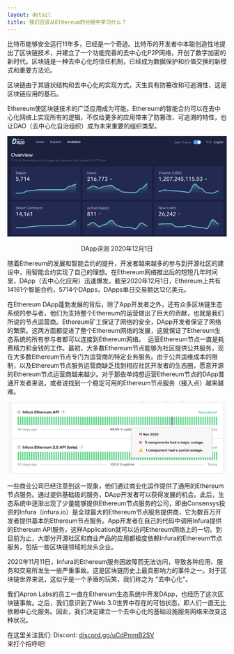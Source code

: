 ```yaml
---
layout: detail
title: 我们应该从Ethereum的分链中学习什么？
---
```


比特币能够安全运行11年多，已经是一个奇迹。比特币的开发者中本聪创造性地提出了区块链技术，并建立了一个功能完善的去中心化P2P网络，开创了数字加密的新时代。区块链是一种去中心化的信任机制，已经成为数据保护和价值交换的新模式和重要方法论。 

区块链由于其链状结构和去中心化的实现方式，天生具有防篡改和可追溯性，这是区块链应用的基石。

Ethereum使区块链技术的广泛应用成为可能。Ethereum的智能合约可以在去中心化网络上实现所有的逻辑，不仅给更多的应用带来了防篡改、可追溯的特性，也让DAO（去中心化自治组织）成为未来重要的组织类型。

![DApp Review December 1st, 2020](/assets/images/posts/20201219WhatweshouldlearnfromEthereumschainsplit.png)<center style="font-size:14px;">DApp评测 2020年12月1日</center>  

随着Ethereum的发展和智能合约的提升，开发者越来越多的参与到开源社区的建设中，用智能合约实现了自己的理想。在Ethereum网络推出后的短短几年时间里，DApp（去中心化应用）迅速爆发。截至2020年12月1日，Ethereum上共有14161个智能合约，5714个DApps，DApps单日交易额达12亿美元。

在Ethereum DApp蓬勃发展的背后，除了App开发者之外，还有众多区块链生态系统的参与者，他们为支持整个Ethereum的运营做出了巨大的贡献，也就是我们所说的节点运营商。Ethereum矿工保证了网络的安全，DApp开发者保证了网络的繁荣。这两方面都促进了整个Ethereum网络的发展，这就保证了Ethereum生态系统的所有参与者都可以连接到Ethereum网络。
‌
运营Ethereum节点一直是耗费精力和金钱的工作。最初，大多数Ethereum节点能够为社区提供公共服务，现在大多数Ethereum节点专门为运营商的特定业务服务。由于公共运维成本的限制，以及Ethereum节点服务运营商缺乏找到相应社区开发者的生态圈，愿意开源的Ethereum节点运营商越来越少。对于那些单纯想运营Ethereum节点的DApp普通开发者来说，或者说找到一个稳定可用的Ethereum节点服务（接入点）越来越难。

![DApp Review December 1st, 2020](/assets/images/posts/20201219WhatweshouldlearnfromEthereumschainsplit2.png)  


一些商业公司已经注意到这一现象，他们通过商业化运作提供了通用的Ethereum节点服务。通过提供基础级的服务，DApp开发者可以获得发展的机会。此后，生态系统中逐渐出现了少量能够提供Ethereum节点服务的公司，即由Consensys投资的Infura（infura.io）是全球最大的Ethereum节点服务提供商，它为数百万开发者提供基本的Ethereum节点服务。App开发者在自己的代码中调用Infura提供的Ethereum API服务，这样Application就可以访问Ethereum网络上的一切。到目前为止，大部分开源社区和商业产品的应用都极度依赖Infura的Ethereum节点服务，包括一些区块链领域的龙头企业。 

2020年11月11日，Infura的Ethereum服务因故障而无法访问，导致各种应用、服务和交易所发生一些严重事故。这是区块链历史上最具影响力的事件之一。对于区块链世界来说，这似乎是一个矛盾的玩笑，我们称之为 "去中心化"。  

我们Apron Labs的员工一直在Ethereum生态系统中开发DApp，也经历了这次区块链事故。之后，我们意识到了Web 3.0世界中存在的可怕状态，即人们一直无比依赖中心化服务。因此，我们决定建立一个去中心化的基础设施服务网络来改变这种状况。

在这里关注我们:
Discord: [discord.gg/uCdPmmB2SV](discord.gg/uCdPmmB2SV)  
来打个招呼吧!

